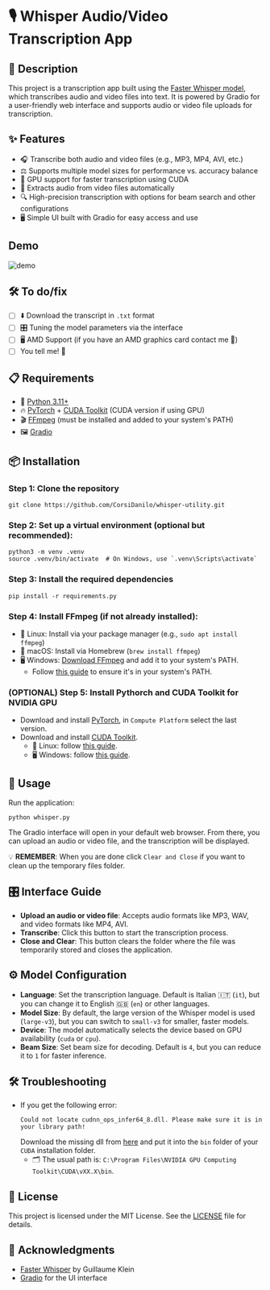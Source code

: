 # 🎙️ Whisper Audio/Video Transcription App

## 📝 Description
This project is a transcription app built using the [Faster Whisper model](https://github.com/SYSTRAN/faster-whisper), which transcribes audio and video files into text. It is powered by Gradio for a user-friendly web interface and supports audio or video file uploads for transcription.

## ✨ Features
- 🎧 Transcribe both audio and video files (e.g., MP3, MP4, AVI, etc.)
- ⚖️ Supports multiple model sizes for performance vs. accuracy balance
- 🚀 GPU support for faster transcription using CUDA
- 🎥 Extracts audio from video files automatically
- 🔍 High-precision transcription with options for beam search and other configurations
- 🖥️ Simple UI built with Gradio for easy access and use

## Demo
![demo](https://github.com/user-attachments/assets/c8e0aa99-0e50-4758-9ce9-08102646d71c)

## 🛠️ To do/fix
- [ ] ⬇️ Download the transcript in `.txt` format
- [ ] 🎛️ Tuning the model parameters via the interface
- [ ] 🖥️ AMD Support (if you have an AMD graphics card contact me 📩)
- [ ] You tell me! 🙂

## 📋 Requirements
- 🐍 [Python 3.11+](https://apps.microsoft.com/detail/9ncvdn91xzqp)
- 🔥 [PyTorch](https://pytorch.org) + [CUDA Toolkit](https://developer.nvidia.com/cuda-toolkit) (CUDA version if using GPU)
- 🎬 [FFmpeg](https://www.ffmpeg.org) (must be installed and added to your system's PATH)
- 🖼️ [Gradio](https://www.gradio.app)

## 📦 Installation
### Step 1: Clone the repository

```
git clone https://github.com/CorsiDanilo/whisper-utility.git

```

### Step 2: Set up a virtual environment (optional but recommended):
```
python3 -m venv .venv
source .venv/bin/activate  # On Windows, use `.venv\Scripts\activate`

```

### Step 3: Install the required dependencies
```
pip install -r requirements.py
```

### Step 4: Install FFmpeg (if not already installed):
- 🐧 Linux: Install via your package manager (e.g., `sudo apt install ffmpeg`)
- 🍎 macOS: Install via Homebrew (`brew install ffmpeg`)
- 🖥️ Windows: [Download FFmpeg](https://ffmpeg.org/download.html) and add it to your system's PATH.
    - Follow [this guide](https://phoenixnap.com/kb/ffmpeg-windows) to ensure it's in your system's PATH.

### (OPTIONAL) Step 5: Install Pythorch and CUDA Toolkit for NVIDIA GPU
- Download and install [PyTorch](https://pytorch.org/get-started/locally/), in `Compute Platform`
select the last version.
- Download and install [CUDA Toolkit](https://developer.nvidia.com/cuda-downloads).
    - 🐧 Linux: follow [this guide](https://docs.nvidia.com/cuda/cuda-installation-guide-linux/).
    - 🖥️ Windows: follow [this guide](https://docs.nvidia.com/cuda/cuda-installation-guide-microsoft-windows/index.html).

## 🚀 Usage
Run the application:
```
python whisper.py 
```
The Gradio interface will open in your default web browser. From there, you can upload an audio or video file, and the transcription will be displayed.

💡 **REMEMBER**: When you are done click `Clear and Close` if you want to clean up the temporary files folder.

## 🎛️ Interface Guide
- **Upload an audio or video file**: Accepts audio formats like MP3, WAV, and video formats like MP4, AVI.
- **Transcribe**: Click this button to start the transcription process.
- **Close and Clear**: This button clears the folder where the file was temporarily stored and closes the application.

## ⚙️ Model Configuration
- **Language**: Set the transcription language. Default is Italian 🇮🇹 (`it`), but you can change it to English 🇬🇧 (`en`) or other languages.
- **Model Size**: By default, the large version of the Whisper model is used (`large-v3`), but you can switch to `small-v3` for smaller, faster models.
- **Device**: The model automatically selects the device based on GPU availability (`cuda` or `cpu`).
- **Beam Size**: Set beam size for decoding. Default is `4`, but you can reduce it to `1` for faster inference.

## 🛠️ Troubleshooting
- If you get the following error: 
    ```
    Could not locate cudnn_ops_infer64_8.dll. Please make sure it is in your library path!
    ```
    Download the missing dll from [here](https://github.com/Purfview/whisper-standalone-win/releases/tag/libs) and put it into the `bin` folder of your `CUDA` installation folder.
    - 🗂️ The usual path is: `C:\Program Files\NVIDIA GPU Computing Toolkit\CUDA\vXX.X\bin`.

## 📄 License
This project is licensed under the MIT License. See the [LICENSE](https://github.com/CorsiDanilo/whisper-utility/blob/main/LICENSE) file for details.

## 🙏 Acknowledgments
- [Faster Whisper](https://github.com/SYSTRAN/faster-whisper) by Guillaume Klein
- [Gradio](https://www.gradio.app/) for the UI interface

